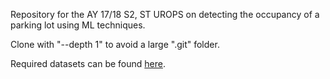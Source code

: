 Repository for the AY 17/18 S2, ST UROPS on detecting the occupancy of a parking lot using ML techniques.

Clone with "--depth 1" to avoid a large ".git" folder.

Required datasets can be found [here](https://drive.google.com/open?id=1_UIeomO1Pn8GsVkRkuybTSo_R3cvOh_-).
